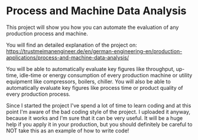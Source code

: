 # Process and Machine Data Analysis

This project will show you how you can automate the evaluation of any production process and machine.

You will find an detailed explanation of the project on:
https://trustmeimanengineer.de/en/german-engineering-en/production-applications/process-and-machine-data-analysis/ 

You will be able to automatically evaluate key figures like throughput, up-time, idle-time or energy consumption of every production machine or utility equipment like compressors, boilers, chiller.
You will also be able to automatically evaluate key figures like process time or product quality of every production process.

Since I started the project I've spend a lot of time to learn coding and at this point I'm aware of the bad coding style of the project.
I uploaded it anyway, because it works and I'm sure that it can be very useful.
It will be a huge help if you apply it in your production, but you should definitely be careful to NOT take this as an example of how to write code!
